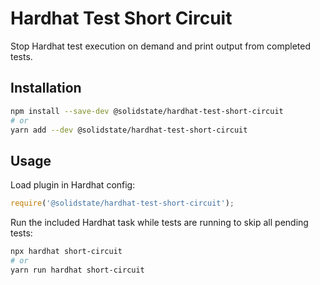 # Hardhat Test Short Circuit

Stop Hardhat test execution on demand and print output from completed tests.

## Installation

```bash
npm install --save-dev @solidstate/hardhat-test-short-circuit
# or
yarn add --dev @solidstate/hardhat-test-short-circuit
```

## Usage

Load plugin in Hardhat config:

```javascript
require('@solidstate/hardhat-test-short-circuit');
```

Run the included Hardhat task while tests are running to skip all pending tests:

```bash
npx hardhat short-circuit 
# or
yarn run hardhat short-circuit
```

